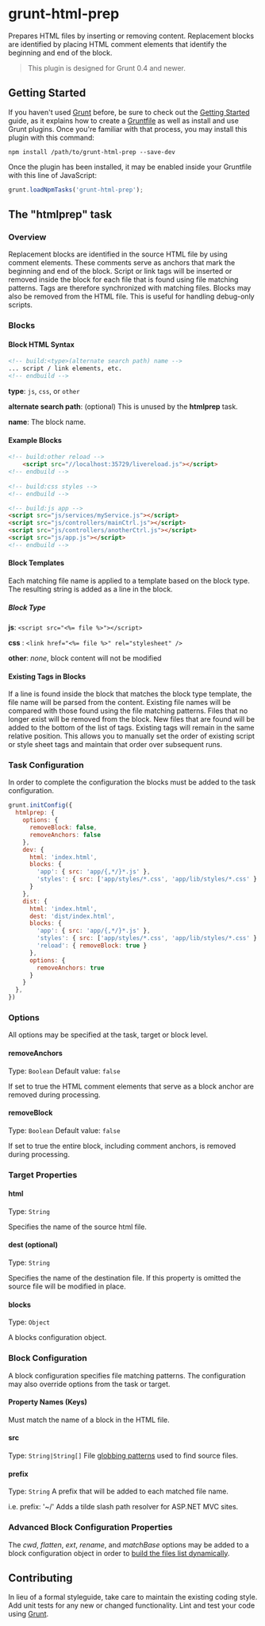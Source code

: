 # grunt-html-prep

Prepares HTML files by inserting or removing content. Replacement blocks are identified by placing HTML comment elements that identify the beginning and end of the block.

> This plugin is designed for Grunt 0.4 and newer.

## Getting Started

If you haven't used [Grunt](http://gruntjs.com/) before, be sure to check out the [Getting Started](http://gruntjs.com/getting-started) guide, as it explains how to create a [Gruntfile](http://gruntjs.com/sample-gruntfile) as well as install and use Grunt plugins. Once you're familiar with that process, you may install this plugin with this command:

```shell
npm install /path/to/grunt-html-prep --save-dev
```

Once the plugin has been installed, it may be enabled inside your Gruntfile with this line of JavaScript:

```js
grunt.loadNpmTasks('grunt-html-prep');
```

## The "htmlprep" task

### Overview
Replacement blocks are identified in the source HTML file by using comment elements. 
These comments serve as anchors that mark the beginning and end of the block. 
Script or link tags will be inserted or removed inside the block for each file that is found 
using file matching patterns. Tags are therefore synchronized with matching files. Blocks may 
also be removed from the HTML file. This is useful for handling debug-only scripts.

### Blocks

#### Block HTML Syntax

```html
<!-- build:<type>(alternate search path) name -->
... script / link elements, etc.
<!-- endbuild -->
```
 
__type__: `js`, `css`, or `other`

__alternate search path__: (optional) This is unused by the __htmlprep__ task. 

__name__: The block name.  

#### Example Blocks

```html
<!-- build:other reload -->
    <script src="//localhost:35729/livereload.js"></script>
<!-- endbuild -->
    
<!-- build:css styles -->
<!-- endbuild -->

<!-- build:js app -->
<script src="js/services/myService.js"></script>
<script src="js/controllers/mainCtrl.js"></script>
<script src="js/controllers/anotherCtrl.js"></script>
<script src="js/app.js"></script>
<!-- endbuild -->
```

#### Block Templates
Each matching file name is applied to a template based on the block type. The resulting string is added as a line in the block.

##### Block Type
__js__: `<script src="<%= file %>"></script>`

__css__ : `<link href="<%= file %>" rel="stylesheet" />`

__other__: _none_, block content will not be modified

#### Existing Tags in Blocks
If a line is found inside the block that matches the block type template, the file name will be parsed from the content. 
Existing file names will be compared with those found using the file matching patterns. 
Files that no longer exist will be removed from the block. 
New files that are found will be added to the bottom of the list of tags. 
Existing tags will remain in the same relative position. This allows you to manually set the order of existing script or style sheet tags and
maintain that order over subsequent runs.

### Task Configuration

In order to complete the configuration the blocks must be added to the task configuration.

```js
grunt.initConfig({
  htmlprep: {
    options: {
      removeBlock: false,
      removeAnchors: false
    },
    dev: {
      html: 'index.html',
      blocks: {
        'app': { src: 'app/{,*/}*.js' },
        'styles': { src: ['app/styles/*.css', 'app/lib/styles/*.css' }
      }
    },
    dist: {
      html: 'index.html',
      dest: 'dist/index.html',
      blocks: {
        'app': { src: 'app/{,*/}*.js' },
        'styles': { src: ['app/styles/*.css', 'app/lib/styles/*.css' }
        'reload': { removeBlock: true }
      },
      options: {
        removeAnchors: true
      }
    }
  },
})
```

### Options

All options may be specified at the task, target or block level.

#### removeAnchors
Type: `Boolean`
Default value: `false`

If set to true the HTML comment elements that serve as a block anchor are removed
during processing.

#### removeBlock
Type: `Boolean`
Default value: `false`

If set to true the entire block, including comment anchors, is removed during 
processing.

### Target Properties
#### html
Type: `String`

Specifies the name of the source html file.

#### dest (optional)
Type: `String`

Specifies the name of the destination file. If this property is omitted the source file will be modified in place.

#### blocks
Type: `Object`

A blocks configuration object.

### Block Configuration

A block configuration specifies file matching patterns. The configuration may also override options from the task or target.

#### Property Names (Keys)
Must match the name of a block in the HTML file.

#### src
Type: `String|String[]`
File [globbing patterns](http://gruntjs.com/configuring-tasks#globbing-patterns) used to find source files.

#### prefix
Type: `String`
A prefix that will be added to each matched file name.

i.e. prefix: '~/' Adds a tilde slash path resolver for ASP.NET MVC sites.

### Advanced Block Configuration Properties
The *cwd*, *flatten*, *ext*, *rename*, and *matchBase* options may be added to a block configuration object in order to [build the files list dynamically](http://gruntjs.com/configuring-tasks#building-the-files-object-dynamically).

## Contributing
In lieu of a formal styleguide, take care to maintain the existing coding style. Add unit tests for any new or changed functionality. Lint and test your code using [Grunt](http://gruntjs.com/).

